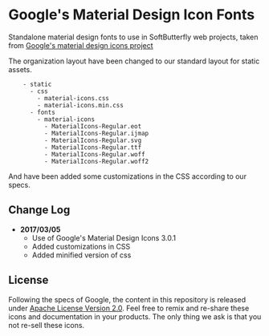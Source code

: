 # Google's Material Design Icon Fonts

Standalone material design fonts to use in SoftButterfly web projects, taken from [Google's material design icons project](https://github.com/google/material-design-icons)

The organization layout have been changed to our standard layout for static assets.

```
    - static
      - css
        - material-icons.css
        - material-icons.min.css
      - fonts
        - material-icons
          - MaterialIcons-Regular.eot
          - MaterialIcons-Regular.ijmap
          - MaterialIcons-Regular.svg
          - MaterialIcons-Regular.ttf
          - MaterialIcons-Regular.woff
          - MaterialIcons-Regular.woff2
```

And have been added some customizations in the CSS according to our specs.

## Change Log

- **2017/03/05**
    - Use of Google's Material Design Icons 3.0.1
    - Added customizations in CSS
    - Added minified version of css

## License

Following the specs of Google, the content in this repository is released under [Apache License Version 2.0](http://www.apache.org/licenses/LICENSE-2.0.txt). Feel free to remix and re-share these icons and documentation in your products. The only thing we ask is that you not re-sell these icons.
